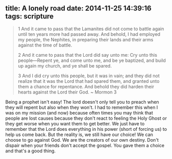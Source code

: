 title: A lonely road
date: 2014-11-25 14:39:16
tags: scripture
---
> 1 And it came to pass that the Lamanites did not come to battle again until ten years more had passed away. And behold, I had employed my people, the Nephites, in preparing their lands and their arms against the time of battle.
>
> 2 And it came to pass that the Lord did say unto me: Cry unto this people—Repent ye, and come unto me, and be ye baptized, and build up again my church, and ye shall be spared.
>
> 3 And I did cry unto this people, but it was in vain; and they did not realize that it was the Lord that had spared them, and granted unto them a chance for repentance. And behold they did harden their hearts against the Lord their God.
> ~ Mormon 3

Being a prophet isn't easy! The lord doesn't only tell you to preach when they will repent but also when they won't. I had to remember this when I was on my mission (and now) because often times you may think that people are lost causes because they don't react to feeling the Holy Ghost or they get worse when you want them to get better. We just have to remember that the Lord does everything in his power (short of forcing us) to help us come back. But the reality is, we still have our choice! We can choose to go against God. We are the creators of our own destiny. Don't dispair when your friends don't accept the gospel. You gave them a choice and that's a good thing. 